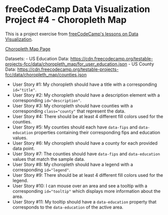 # freeCodeCamp Data Visualization Project #4 - Choropleth Map

This is a project exercise from [freeCodeCamp's lessons on Data Visualization](https://www.freecodecamp.org/learn/data-visualization/data-visualization-projects/visualize-data-with-a-choropleth-map).

[Choropleth Map Page](https://liamst19.github.io/fcc-data-visualization/4-choropleth-map/)

Datasets:
    - US Education Data: https://cdn.freecodecamp.org/testable-projects-fcc/data/choropleth_map/for_user_education.json
    - US County Data: https://cdn.freecodecamp.org/testable-projects-fcc/data/choropleth_map/counties.json

- User Story #1: My choropleth should have a title with a corresponding `id="title"`.
- User Story #2: My choropleth should have a description element with a corresponding `id="description"`.
- User Story #3: My choropleth should have counties with a corresponding `class="county"` that represent the data.
- User Story #4: There should be at least 4 different fill colors used for the counties.
- User Story #5: My counties should each have `data-fips` and `data-education` properties containing their corresponding fips and education values.
- User Story #6: My choropleth should have a county for each provided data point.
- User Story #7: The counties should have `data-fips` and `data-education` values that match the sample data.
- User Story #8: My choropleth should have a legend with a corresponding `id="legend"`.
- User Story #9: There should be at least 4 different fill colors used for the legend.
- User Story #10: I can mouse over an area and see a tooltip with a corresponding `id="tooltip"` which displays more information about the area.
- User Story #11: My tooltip should have a `data-education` property that corresponds to the `data-education` of the active area.
